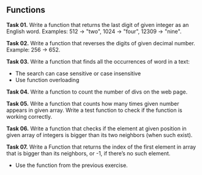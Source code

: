 ## Functions

**Task 01.** Write a function that returns the last digit of given integer as an English word.
Examples: 512 → "two", 1024 → "four", 12309 → "nine".

**Task 02.** Write a function that reverses the digits of given decimal number.
Example: 256 → 652.

**Task 03.** Write a function that finds all the occurrences of word in a text:
- The search can case sensitive or case insensitive
- Use function overloading

**Task 04.** Write a function to count the number of divs on the web page.

**Task 05.** Write a function that counts how many times given number appears in given array. Write a test function to check if the function is working correctly.

**Task 06.** Write a function that checks if the element at given position in given array of integers is bigger than its two neighbors (when such exist).

**Task 07.** Write a Function that returns the index of the first element in array that is bigger than its neighbors, or -1, if there’s no such element.
- Use the function from the previous exercise.
